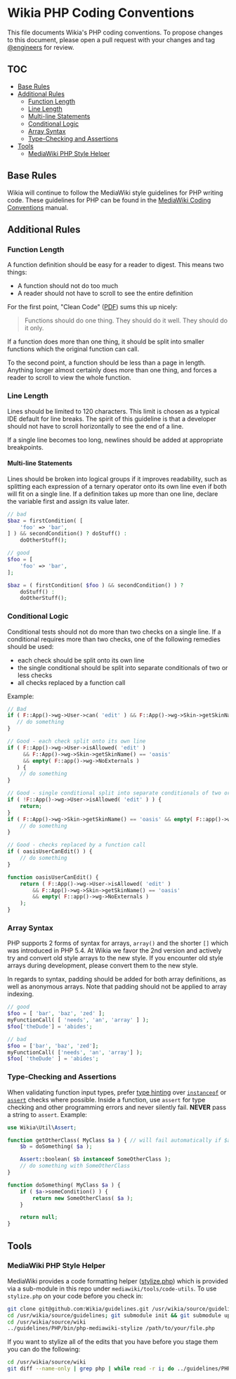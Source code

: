 # Wikia PHP Coding Conventions

This file documents Wikia's PHP coding conventions. To propose changes to this document, please open a pull request
with your changes and tag [@engineers](https://github.com/orgs/Wikia/teams/engineers) for review.


## TOC

* [Base Rules](#base-rules)
* [Additional Rules](#additional-rules)
  * [Function Length](#function-length)
  * [Line Length](#line-length)
  * [Multi-line Statements](#multi-line-statements)
  * [Conditional Logic](#conditional-logic)
  * [Array Syntax](#array-syntax)
  * [Type-Checking and Assertions](#type-checking-and-assertions)
* [Tools](#tools)
  * [MediaWiki PHP Style Helper](#mediawiki-php-style-helper)

## Base Rules

Wikia will continue to follow the MediaWiki style guidelines for PHP writing code. These guidelines for PHP can be
found in the [MediaWiki Coding Conventions](http://www.mediawiki.org/wiki/Manual:Coding_conventions/PHP) manual.

## Additional Rules

### Function Length

A function definition should be easy for a reader to digest.  This means two things:

* A function should not do too much
* A reader should not have to scroll to see the entire definition

For the first point, "Clean Code" ([PDF](https://one.wikia-inc.com/wiki/File:Clean_Code_Book.pdf)) sums this up nicely:

> Functions should do one thing.  They should do it well.  They should do it only.

If a function does more than one thing, it should be split into smaller functions which the original function can
call.

To the second point, a function should be less than a page in length.  Anything longer almost certainly does more than
one thing, and forces a reader to scroll to view the whole function.

### Line Length

Lines should be limited to 120 characters.  This limit is chosen as a typical IDE default for line breaks.  The spirit
of this guideline is that a developer should not have to scroll horizontally to see the end of a line.

If a single line becomes too long, newlines should be added at appropriate breakpoints.

#### Multi-line Statements

Lines should be broken into logical groups if it improves readability, such as splitting each expression of a ternary operator onto its own line even if both will fit on a single line. If a definition takes up more than one line, declare the variable first and assign its value later.
```php
// bad
$baz = firstCondition( [
	'foo' => 'bar',
] ) && secondCondition() ? doStuff() :
	doOtherStuff();

// good
$foo = [
	'foo' => 'bar',
];

$baz = ( firstCondition( $foo ) && secondCondition() ) ?
	doStuff() :
	doOtherStuff();
```

### Conditional Logic

Conditional tests should not do more than two checks on a single line.  If a conditional requires more than two checks,
one of the following remedies should be used:
 
* each check should be split onto its own line
* the single conditional should be split into separate conditionals of two or less checks
* all checks replaced by a function call

Example:

```php
// Bad
if ( F::App()->wg->User->can( 'edit' ) && F::App()->wg->Skin->getSkinName() == 'oasis' && empty( F::app()->wg->NoExternals ) {
   // do something
}

// Good - each check split onto its own line
if ( F::App()->wg->User->isAllowed( 'edit' )
     && F::App()->wg->Skin->getSkinName() == 'oasis'
     && empty( F::app()->wg->NoExternals )
   ) {
    // do something
}

// Good - single conditional split into separate conditionals of two or less checks
if ( !F::App()->wg->User->isAllowed( 'edit' ) ) {
    return;
}
if ( F::App()->wg->Skin->getSkinName() == 'oasis' && empty( F::app()->wg->NoExternals ) {
    // do something
}

// Good - checks replaced by a function call
if ( oasisUserCanEdit() ) {
    // do something
}

function oasisUserCanEdit() {
    return ( F::App()->wg->User->isAllowed( 'edit' )
        && F::App()->wg->Skin->getSkinName() == 'oasis'
        && empty( F::app()->wg->NoExternals )
    );
}

```

### Array Syntax

PHP supports 2 forms of syntax for arrays, ```array()``` and the shorter ```[]``` which was introduced in PHP 5.4.
At Wikia we favor the 2nd version and actively try and convert old style arrays to the new style. If you encounter
old style arrays during development, please convert them to the new style.

In regards to syntax, padding should be added for both array definitions, as well as anonymous arrays. Note that
padding should not be applied to array indexing.

```php
// good
$foo = [ 'bar', 'baz', 'zed' ];
myFunctionCall( [ 'needs', 'an', 'array' ] );
$foo['theDude'] = 'abides';

// bad
$foo = ['bar', 'baz', 'zed'];
myFunctionCall( ['needs', 'an', 'array'] );
$foo[ 'theDude' ] = 'abides';
```

### Type-Checking and Assertions

When validating function input types, prefer [type hinting](http://php.net/manual/en/language.oop5.typehinting.php) over
[```instanceof```](http://php.net/manual/en/internals2.opcodes.instanceof.php) or [```assert```](http://php.net/manual/en/function.assert.php)
checks where possible. Inside a function, use ```assert``` for type checking and other programming errors and never
silently fail. **NEVER** pass a string to ```assert```. Example:

```php
use Wikia\Util\Assert;

function getOtherClass( MyClass $a ) { // will fail automatically if $a is not an instance of MyClass
	$b = doSomething( $a );

	Assert::boolean( $b instanceof SomeOtherClass );
	// do something with SomeOtherClass
}

function doSomething( MyClass $a ) {
	if ( $a->someCondition() ) {
		return new SomeOtherClass( $a );
	}

	return null;
}
```

## Tools

### MediaWiki PHP Style Helper

MediaWiki provides a code formatting helper ([stylize.php](https://git.wikimedia.org/blob/mediawiki%2Ftools%2Fcode-utils.git/master/stylize.php))
which is provided via a sub-module in this repo under `mediawiki/tools/code-utils`. To use `stylize.php` on your code before you check in:

```sh
git clone git@github.com:Wikia/guidelines.git /usr/wikia/source/guidelines
cd /usr/wikia/source/guidelines; git submodule init && git submodule update
cd /usr/wikia/source/wiki
../guidelines/PHP/bin/php-mediawiki-stylize /path/to/your/file.php
```

If you want to stylize all of the edits that you have before you stage them you can do the following:

```sh
cd /usr/wikia/source/wiki
git diff --name-only | grep php | while read -r i; do ../guidelines/PHP/bin/php-mediawiki-stylize “$i”; done
```
